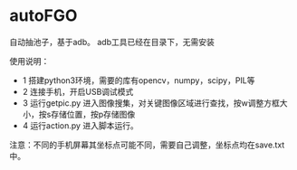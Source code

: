 # autoFGO
自动抽池子，基于adb。
adb工具已经在目录下，无需安装

使用说明：
- 1 搭建python3环境，需要的库有opencv，numpy，scipy，PIL等
- 2 连接手机，开启USB调试模式
- 3 运行getpic.py 进入图像搜集，对关键图像区域进行查找，按w调整方框大小，按s存储位置，按p存储图像
- 4 运行action.py 进入脚本运行。

注意：不同的手机屏幕其坐标点可能不同，需要自己调整，坐标点均在save.txt中。

